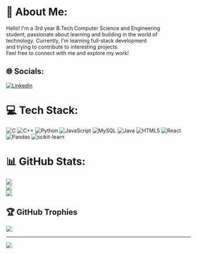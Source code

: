 # 💫 About Me:
Hello! I'm a 3rd year B.Tech Computer Science and Engineering<br>student, passionate about learning and building in the world of<br>technology. Currently, I'm learning full-stack development<br>and trying to contribute to interesting projects.<br>Feel free to connect with me and explore my work!


## 🌐 Socials:
[![LinkedIn](https://img.shields.io/badge/LinkedIn-%230077B5.svg?logo=linkedin&logoColor=white)](https://linkedin.com/in/charvipandey) 

# 💻 Tech Stack:
![C](https://img.shields.io/badge/c-%2300599C.svg?style=for-the-badge&logo=c&logoColor=white) ![C++](https://img.shields.io/badge/c++-%2300599C.svg?style=for-the-badge&logo=c%2B%2B&logoColor=white) ![Python](https://img.shields.io/badge/python-3670A0?style=for-the-badge&logo=python&logoColor=ffdd54) ![JavaScript](https://img.shields.io/badge/javascript-%23323330.svg?style=for-the-badge&logo=javascript&logoColor=%23F7DF1E) ![MySQL](https://img.shields.io/badge/mysql-4479A1.svg?style=for-the-badge&logo=mysql&logoColor=white) ![Java](https://img.shields.io/badge/java-%23ED8B00.svg?style=for-the-badge&logo=openjdk&logoColor=white) ![HTML5](https://img.shields.io/badge/html5-%23E34F26.svg?style=for-the-badge&logo=html5&logoColor=white) ![React](https://img.shields.io/badge/react-%2320232a.svg?style=for-the-badge&logo=react&logoColor=%2361DAFB) ![Pandas](https://img.shields.io/badge/pandas-%23150458.svg?style=for-the-badge&logo=pandas&logoColor=white) ![scikit-learn](https://img.shields.io/badge/scikit--learn-%23F7931E.svg?style=for-the-badge&logo=scikit-learn&logoColor=white)
# 📊 GitHub Stats:
![](https://github-readme-stats.vercel.app/api?username=charvipandey&theme=gotham&hide_border=false&include_all_commits=false&count_private=false)<br/>
![](https://github-readme-streak-stats.herokuapp.com/?user=charvipandey&theme=gotham&hide_border=false)<br/>
![](https://github-readme-stats.vercel.app/api/top-langs/?username=charvipandey&theme=gotham&hide_border=false&include_all_commits=false&count_private=false&layout=compact)

## 🏆 GitHub Trophies
![](https://github-profile-trophy.vercel.app/?username=charvipandey&theme=radical&no-frame=false&no-bg=false&margin-w=4)

---
[![](https://visitcount.itsvg.in/api?id=charvipandey&icon=1&color=3)](https://visitcount.itsvg.in)

<!-- Proudly created with GPRM ( https://gprm.itsvg.in ) -->
